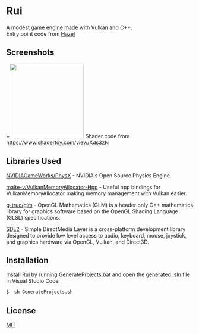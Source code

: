 # Rui

A modest game engine made with Vulkan and C++.  
Entry point code from [Hazel](https://github.com/TheCherno/Hazel)

## Screenshots

+<img src="/screenshots/E7VmlSvi1n.gif?raw=true" width="200px">
Shader code from https://www.shadertoy.com/view/Xds3zN

## Libraries Used
[NVIDIAGameWorks/PhysX](https://github.com/NVIDIAGameWorks/PhysX) - NVIDIA's Open Source Physics Engine.  

[malte-v/VulkanMemoryAllocator-Hpp](https://github.com/malte-v/VulkanMemoryAllocator-Hpp) - Useful hpp bindings for VulkanMemoryAllocator making memory management with Vulkan easier.  

[g-truc/glm](https://github.com/g-truc/glm) - OpenGL Mathematics (GLM) is a header only C++ mathematics library for graphics software based on the OpenGL Shading Language (GLSL) specifications.

[SDL2](https://www.libsdl.org/) - Simple DirectMedia Layer is a cross-platform development library designed to provide low level access to audio, keyboard, mouse, joystick, and graphics hardware via OpenGL, Vulkan, and Direct3D.

## Installation

Install Rui by running GenerateProjects.bat and open the generated .sln file in Visual Studio Code

```bash
$  sh GenerateProjects.sh
```

## License

[MIT](https://choosealicense.com/licenses/mit/)
